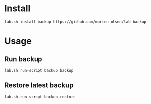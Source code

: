 # Install

```
lab.sh install backup https://github.com/morten-olsen/lab-backup
```

# Usage

## Run backup

```
lab.sh run-script backup backup
```

## Restore latest backup

```
lab.sh run-script backup restore
```
